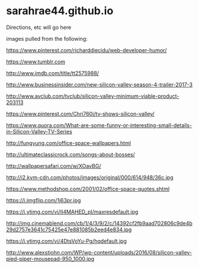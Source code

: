 # sarahrae44.github.io

Directions, etc will go here

images pulled from the following:

https://www.pinterest.com/richarddiecidu/web-developer-humor/

https://www.tumblr.com

http://www.imdb.com/title/tt2575988/

http://www.businessinsider.com/new-silicon-valley-season-4-trailer-2017-3

http://www.avclub.com/tvclub/silicon-valley-minimum-viable-product-203113

https://www.pinterest.com/Chri760i/tv-shows-silicon-valley/

https://www.quora.com/What-are-some-funny-or-interesting-small-details-in-Silicon-Valley-TV-Series

http://fungyung.com/office-space-wallpapers.html

http://ultimateclassicrock.com/songs-about-bosses/

http://wallpapersafari.com/w/XOavBG/

http://i2.kym-cdn.com/photos/images/original/000/614/948/36c.jpg

https://www.methodshop.com/2001/02/office-space-quotes.shtml

https://i.imgflip.com/1j63pr.jpg

https://i.ytimg.com/vi/II4MAHED_pI/maxresdefault.jpg

http://img.cinemablend.com/cb/1/4/3/9/2/c/14392cf2fb9aad702806c9de4b29d2757e3641c75425e47e881085b2eed4e834.jpg

https://i.ytimg.com/vi/4DtsVoYu-Pg/hqdefault.jpg

http://www.alexstjohn.com/WP/wp-content/uploads/2016/08/silicon-valley-pied-piper-mousepad-950_1000.jpg


